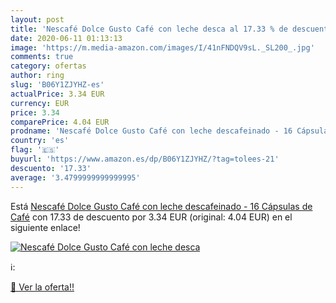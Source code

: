 ```yaml
---
layout: post
title: 'Nescafé Dolce Gusto Café con leche desca al 17.33 % de descuento'
date: 2020-06-11 01:13:13
image: 'https://m.media-amazon.com/images/I/41nFNDQV9sL._SL200_.jpg'
comments: true
category: ofertas
author: ring
slug: 'B06Y1ZJYHZ-es'
actualPrice: 3.34 EUR
currency: EUR
price: 3.34
comparePrice: 4.04 EUR
prodname: 'Nescafé Dolce Gusto Café con leche descafeinado - 16 Cápsulas de Café'
country: 'es'
flag: '🇪🇸'
buyurl: 'https://www.amazon.es/dp/B06Y1ZJYHZ/?tag=tolees-21'
descuento: '17.33'
average: '3.4799999999999995'
---
```


Está [Nescafé Dolce Gusto Café con leche descafeinado - 16 Cápsulas de Café](https://www.amazon.es/dp/B06Y1ZJYHZ/?tag=tolees-21) con 17.33 de descuento por 3.34 EUR (original: 4.04 EUR) en el siguiente enlace!

[![Nescafé Dolce Gusto Café con leche desca](https://m.media-amazon.com/images/I/41nFNDQV9sL._SL200_.jpg)](https://www.amazon.es/dp/B06Y1ZJYHZ/?tag=tolees-21)

ℹ️:


[🛒 Ver la oferta!!](https://www.amazon.es/dp/B06Y1ZJYHZ/?tag=tolees-21)
